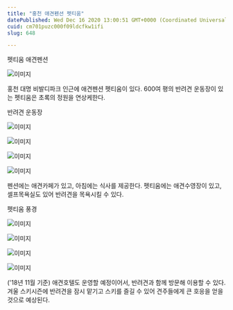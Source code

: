 ```yaml
---
title: "홍천 애견펜션 펫티움"
datePublished: Wed Dec 16 2020 13:00:51 GMT+0000 (Coordinated Universal Time)
cuid: cm701puzc000f09ldcfkw1ifi
slug: 648

---
```



펫티움 애견펜션

![이미지](https://cdn.hashnode.com/res/hashnode/image/upload/v1739251956021/e54d3038-01af-4301-906e-9f46fe6b4890.jpeg)

홍천 대명 비발디파크 인근에 애견펜션 펫티움이 있다. 600여 평의 반려견 운동장이 있는 펫티움은 초록의 정원을 연상케한다.

반려견 운동장

![이미지](https://cdn.hashnode.com/res/hashnode/image/upload/v1739251957779/62045477-6206-4064-a807-75b9d1efc244.jpeg)

![이미지](https://cdn.hashnode.com/res/hashnode/image/upload/v1739251959935/aefd91bd-fbab-4e7f-bcb7-c546217780c7.jpeg)

![이미지](https://cdn.hashnode.com/res/hashnode/image/upload/v1739251962137/ba48258f-6161-4c25-84a6-b20acb7f6286.jpeg)

![이미지](https://cdn.hashnode.com/res/hashnode/image/upload/v1739251964271/2db5cae2-74f7-46a5-9ab2-6a55a79956d4.jpeg)

펜션에는 애견카페가 있고, 아침에는 식사를 제공한다. 펫티움에는 애견수영장이 있고, 셀프목욕실도 있어 반려견을 목욕시킬 수 있다.

펫티움 풍경

![이미지](https://cdn.hashnode.com/res/hashnode/image/upload/v1739251966205/1e3026f3-7ff7-479b-9804-bc74b48ff2d8.jpeg)

![이미지](https://cdn.hashnode.com/res/hashnode/image/upload/v1739251967967/1fd7d06d-908c-471f-99d0-089254b53f9b.jpeg)

![이미지](https://cdn.hashnode.com/res/hashnode/image/upload/v1739251969610/5a3c60d7-51b0-4359-8a1a-f200844121d0.jpeg)

![이미지](https://cdn.hashnode.com/res/hashnode/image/upload/v1739251971337/80faa614-e59c-4ac6-868d-af4e3effa291.jpeg)

('18년 11월 기준) 애견호텔도 운영할 예정이어서, 반려견과 함께 방문해 이용할 수 있다. 겨울 스키시즌에 반려견을 잠시 맡기고 스키를 즐길 수 있어 견주들에게 큰 호응을 얻을 것으로 예상된다.
